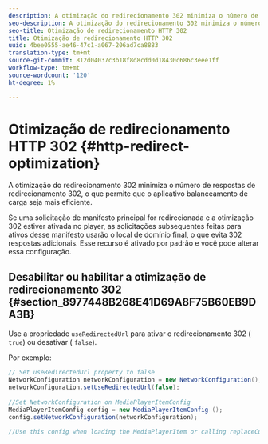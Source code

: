 ```yaml
---
description: A otimização do redirecionamento 302 minimiza o número de respostas de redirecionamento 302, o que permite que o aplicativo balanceamento de carga seja mais eficiente.
seo-description: A otimização do redirecionamento 302 minimiza o número de respostas de redirecionamento 302, o que permite que o aplicativo balanceamento de carga seja mais eficiente.
seo-title: Otimização de redirecionamento HTTP 302
title: Otimização de redirecionamento HTTP 302
uuid: 4bee0555-ae46-47c1-a067-206ad7ca8883
translation-type: tm+mt
source-git-commit: 812d04037c3b18f8d8cdd0d18430c686c3eee1ff
workflow-type: tm+mt
source-wordcount: '120'
ht-degree: 1%

---
```



# Otimização de redirecionamento HTTP 302 {#http-redirect-optimization}

A otimização do redirecionamento 302 minimiza o número de respostas de redirecionamento 302, o que permite que o aplicativo balanceamento de carga seja mais eficiente.

Se uma solicitação de manifesto principal for redirecionada e a otimização 302 estiver ativada no player, as solicitações subsequentes feitas para ativos desse manifesto usarão o local de domínio final, o que evita 302 respostas adicionais. Esse recurso é ativado por padrão e você pode alterar essa configuração.

## Desabilitar ou habilitar a otimização de redirecionamento 302 {#section_8977448B268E41D69A8F75B60EB9DA3B}

Use a propriedade `useRedirectedUrl` para ativar o redirecionamento 302 ( `true`) ou desativar ( `false`).

<!--<a id="example_888749F70C8A43279D06A29BD68E7E4D"></a>-->

Por exemplo:

```java
// Set useRedirectedUrl property to false 
NetworkConfiguration networkConfiguration = new NetworkConfiguration(); 
networkConfiguration.setUseRedirectedUrl(false); 
 
//Set NetworkConfiguration on MediaPlayerItemConfig 
MediaPlayerItemConfig config = new MediaPlayerItemConfig (); 
config.setNetworkConfiguration(networkConfiguration); 
 
//Use this config when loading the MediaPlayerItem or calling replaceCurrentResource
```

